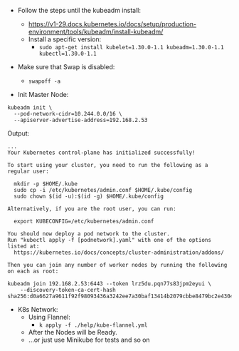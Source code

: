 - Follow the steps until the kubeadm install:
  - <https://v1-29.docs.kubernetes.io/docs/setup/production-environment/tools/kubeadm/install-kubeadm/>
  - Install a specific version:
    - `sudo apt-get install kubelet=1.30.0-1.1 kubeadm=1.30.0-1.1 kubectl=1.30.0-1.1`

- Make sure that Swap is disabled:
  - `swapoff -a`

- Init Master Node:
```
kubeadm init \
  --pod-network-cidr=10.244.0.0/16 \
  --apiserver-advertise-address=192.168.2.53
```

Output:
```
...
Your Kubernetes control-plane has initialized successfully!

To start using your cluster, you need to run the following as a regular user:

  mkdir -p $HOME/.kube
  sudo cp -i /etc/kubernetes/admin.conf $HOME/.kube/config
  sudo chown $(id -u):$(id -g) $HOME/.kube/config

Alternatively, if you are the root user, you can run:

  export KUBECONFIG=/etc/kubernetes/admin.conf

You should now deploy a pod network to the cluster.
Run "kubectl apply -f [podnetwork].yaml" with one of the options listed at:
  https://kubernetes.io/docs/concepts/cluster-administration/addons/

Then you can join any number of worker nodes by running the following on each as root:

kubeadm join 192.168.2.53:6443 --token lrz5du.pqn77s83jpm2eyui \
	--discovery-token-ca-cert-hash sha256:d0a6627a9611f92f98093436a3242ee7a30baf13414b2079cbbe8479bc2e4304
```

- K8s Network:
  - Using Flannel:
    - `k apply -f ./help/kube-flannel.yml`    
  - After the Nodes will be Ready.
  - ...or just use Minikube for tests and so on